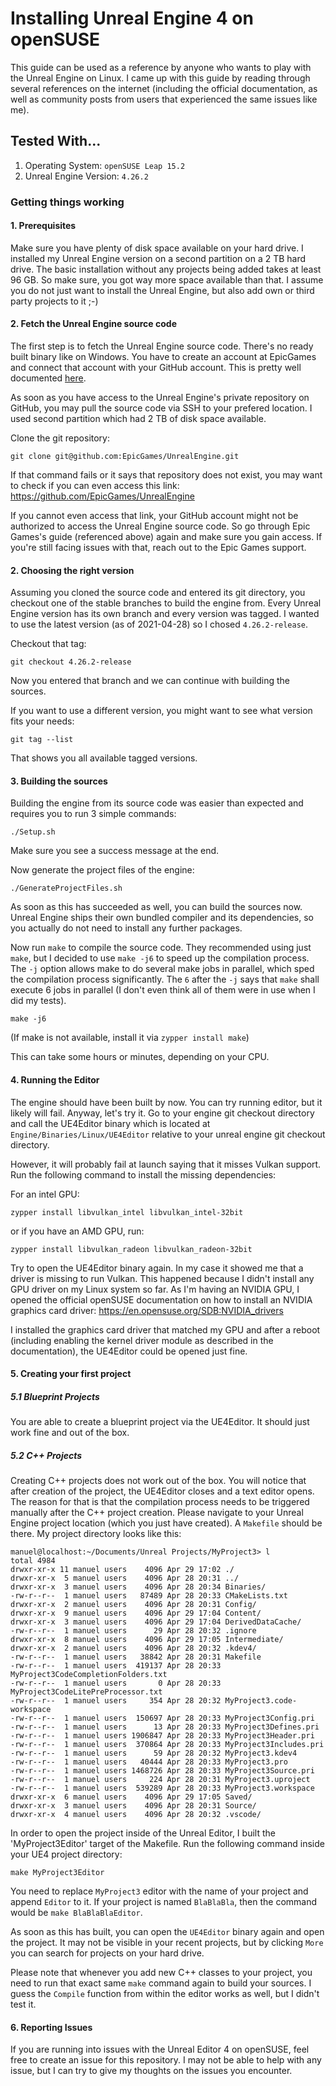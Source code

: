 # Installing Unreal Engine 4 on openSUSE

This guide can be used as a reference by anyone who wants to play with the Unreal Engine on Linux. I came up with this guide by reading through several references on the internet (including the official documentation, as well as community posts from users that experienced the same issues like me).

## Tested With...

1. Operating System: `openSUSE Leap 15.2`
2. Unreal Engine Version: `4.26.2`

### Getting things working

#### 1. Prerequisites

Make sure you have plenty of disk space available on your hard drive. I installed my Unreal Engine version on a second partition on a 2 TB hard drive. The basic installation without any projects being added takes at least 96 GB. So make sure, you got way more space available than that. I assume you do not just want to install the Unreal Engine, but also add own or third party projects to it ;-)

#### 2. Fetch the Unreal Engine source code

The first step is to fetch the Unreal Engine source code. There's no ready built binary like on Windows. You have to create an account at EpicGames and connect that account with your GitHub account. This is pretty well documented [here](https://github.com/EpicGames/Signup).

As soon as you have access to the Unreal Engine's private repository on GitHub, you may pull the source code via SSH to your prefered location. I used second partition which had 2 TB of disk space available.

Clone the git repository:

```
git clone git@github.com:EpicGames/UnrealEngine.git
```

If that command fails or it says that repository does not exist, you may want to check if you can even access this link: https://github.com/EpicGames/UnrealEngine

If you cannot even access that link, your GitHub account might not be authorized to access the Unreal Engine source code. So go through Epic Games's guide (referenced above) again and make sure you gain access. If you're still facing issues with that, reach out to the Epic Games support.

#### 2. Choosing the right version

Assuming you cloned the source code and entered its git directory, you checkout one of the stable branches to build the engine from. Every Unreal Engine version has its own branch and every version was tagged. I wanted to use the latest version (as of 2021-04-28) so I chosed `4.26.2-release`.

Checkout that tag:
```
git checkout 4.26.2-release
```

Now you entered that branch and we can continue with building the sources.

If you want to use a different version, you might want to see what version fits your needs:

```
git tag --list
```

That shows you all available tagged versions.

#### 3. Building the sources

Building the engine from its source code was easier than expected and requires you to run 3 simple commands:

```
./Setup.sh
```

Make sure you see a success message at the end.

Now generate the project files of the engine:

```
./GenerateProjectFiles.sh
```

As soon as this has succeeded as well, you can build the sources now. Unreal Engine ships their own bundled compiler and its dependencies, so you actually do not need to install any further packages.

Now run `make` to compile the source code. They recommended using just `make`, but I decided to use `make -j6` to speed up the compilation process. The `-j` option allows make to do several make jobs in parallel, which sped the compilation process significantly. The `6` after the `-j` says that `make` shall execute 6 jobs in parallel (I don't even think all of them were in use when I did my tests).
```
make -j6
```

(If make is not available, install it via `zypper install make`)

This can take some hours or minutes, depending on your CPU.

#### 4. Running the Editor

The engine should have been built by now. You can try running editor, but it likely will fail. Anyway, let's try it. Go to your engine git checkout directory and call the UE4Editor binary which is located at `Engine/Binaries/Linux/UE4Editor` relative to your unreal engine git checkout directory.

However, it will probably fail at launch saying that it misses Vulkan support. Run the following command to install the missing dependencies:

For an intel GPU:

```
zypper install libvulkan_intel libvulkan_intel-32bit
```

or if you have an AMD GPU, run:

```
zypper install libvulkan_radeon libvulkan_radeon-32bit
```

Try to open the UE4Editor binary again. In my case it showed me that a driver is missing to run Vulkan. This happened because I didn't install any GPU driver on my Linux system so far. As I'm having an NVIDIA GPU, I opened the official openSUSE documentation on how to install an NVIDIA graphics card driver: https://en.opensuse.org/SDB:NVIDIA_drivers

I installed the graphics card driver that matched my GPU and after a reboot (including enabling the kernel driver module as described in the documentation), the UE4Editor could be opened just fine.

#### 5. Creating your first project

##### 5.1 Blueprint Projects

You are able to create a blueprint project via the UE4Editor. It should just work fine and out of the box.

##### 5.2 C++ Projects

Creating C++ projects does not work out of the box. You will notice that after creation of the project, the UE4Editor closes and a text editor opens. The reason for that is that the compilation process needs to be triggered manually after the C++ project creation. Please navigate to your Unreal Engine project location (which you just have created). A `Makefile` should be there. My project directory looks like this:

```
manuel@localhost:~/Documents/Unreal Projects/MyProject3> l
total 4984
drwxr-xr-x 11 manuel users    4096 Apr 29 17:02 ./
drwxr-xr-x  5 manuel users    4096 Apr 28 20:31 ../
drwxr-xr-x  3 manuel users    4096 Apr 28 20:34 Binaries/
-rw-r--r--  1 manuel users   87489 Apr 28 20:33 CMakeLists.txt
drwxr-xr-x  2 manuel users    4096 Apr 28 20:31 Config/
drwxr-xr-x  9 manuel users    4096 Apr 29 17:04 Content/
drwxr-xr-x  3 manuel users    4096 Apr 29 17:04 DerivedDataCache/
-rw-r--r--  1 manuel users      29 Apr 28 20:32 .ignore
drwxr-xr-x  8 manuel users    4096 Apr 29 17:05 Intermediate/
drwxr-xr-x  2 manuel users    4096 Apr 28 20:32 .kdev4/
-rw-r--r--  1 manuel users   38842 Apr 28 20:31 Makefile
-rw-r--r--  1 manuel users  419137 Apr 28 20:33 MyProject3CodeCompletionFolders.txt
-rw-r--r--  1 manuel users       0 Apr 28 20:33 MyProject3CodeLitePreProcessor.txt
-rw-r--r--  1 manuel users     354 Apr 28 20:32 MyProject3.code-workspace
-rw-r--r--  1 manuel users  150697 Apr 28 20:33 MyProject3Config.pri
-rw-r--r--  1 manuel users      13 Apr 28 20:33 MyProject3Defines.pri
-rw-r--r--  1 manuel users 1906847 Apr 28 20:33 MyProject3Header.pri
-rw-r--r--  1 manuel users  370864 Apr 28 20:33 MyProject3Includes.pri
-rw-r--r--  1 manuel users      59 Apr 28 20:32 MyProject3.kdev4
-rw-r--r--  1 manuel users   40444 Apr 28 20:33 MyProject3.pro
-rw-r--r--  1 manuel users 1468726 Apr 28 20:33 MyProject3Source.pri
-rw-r--r--  1 manuel users     224 Apr 28 20:31 MyProject3.uproject
-rw-r--r--  1 manuel users  539289 Apr 28 20:33 MyProject3.workspace
drwxr-xr-x  6 manuel users    4096 Apr 29 17:05 Saved/
drwxr-xr-x  3 manuel users    4096 Apr 28 20:31 Source/
drwxr-xr-x  4 manuel users    4096 Apr 28 20:32 .vscode/
````

In order to open the project inside of the Unreal Editor, I built the 'MyProject3Editor' target of the Makefile. Run the following command inside your UE4 project directory:

```
make MyProject3Editor
```

You need to replace `MyProject3` editor with the name of your project and append `Editor` to it. If your project is named `BlaBlaBla`, then the command would be `make BlaBlaBlaEditor`.

As soon as this has built, you can open the `UE4Editor` binary again and open the project. It may not be visible in your recent projects, but by clicking `More` you can search for projects on your hard drive.


Please note that whenever you add new C++ classes to your project, you need to run that exact same `make` command again to build your sources. I guess the `Compile` function from within the editor works as well, but I didn't test it.

#### 6. Reporting Issues

If you are running into issues with the Unreal Editor 4 on openSUSE, feel free to create an issue for this repository. I may not be able to help with any issue, but I can try to give my thoughts on the issues you encounter.

